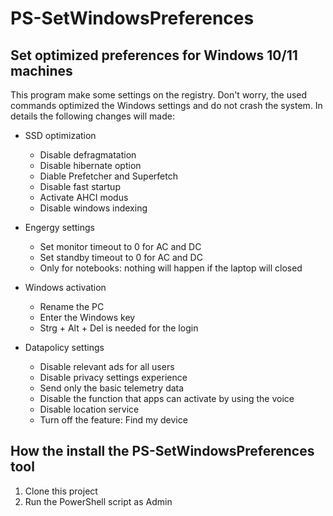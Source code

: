 # PS-SetWindowsPreferences

## Set optimized preferences for Windows 10/11 machines 

This program make some settings on the registry. Don't worry, the used commands optimized the Windows settings and do not crash the system.
In details the following changes will made:

* SSD optimization
  * Disable defragmatation
  * Disable hibernate option
  * Diable Prefetcher and Superfetch
  * Disable fast startup
  * Activate AHCI modus
  * Disable windows indexing

* Engergy settings
  * Set monitor timeout to 0 for AC and DC
  * Set standby timeout to 0 for AC and DC
  * Only for notebooks: nothing will happen if the laptop will closed

* Windows activation
  * Rename the PC
  * Enter the Windows key
  * Strg + Alt + Del is needed for the login
 
* Datapolicy settings
  * Disable relevant ads for all users
  * Disable privacy settings experience
  * Send only the basic telemetry data
  * Disable the function that apps can activate by using the voice
  * Disable location service
  * Turn off the feature: Find my device

## How the install the PS-SetWindowsPreferences tool

1. Clone this project
2. Run the PowerShell script as Admin
